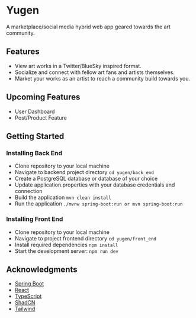 # Yugen

A marketplace/social media hybrid web app geared towards the art community.

## Features

- View art works in a Twitter/BlueSky inspired format.
- Socialize and connect with fellow art fans and artists themselves.
- Market your works as an artist to reach a community build towards you.

## Upcoming Features

* User Dashboard
* Post/Product Feature

## Getting Started

### Installing Back End

* Clone repository to your local machine
* Navigate to backend project directory `cd yugen/back_end`
* Create a PostgreSQL database or database of your choice 
* Update application.properties with your database credentials and connection
* Build the application `mvn clean install`
* Run the application `./mvnw spring-boot:run or mvn spring-boot:run`

### Installing Front End


* Clone repository to your local machine
* Navigate to project frontend directory `cd yugen/front_end`
* Install required dependencies `npm install`
* Start the development server: `npm run dev`



## Acknowledgments

* [Spring Boot](https://spring.io/projects/spring-boot)
* [React](https://react.dev/)
* [TypeScript](https://www.typescriptlang.org/)
* [ShadCN](https://ui.shadcn.com/)
* [Tailwind](https://tailwindcss.com/)


